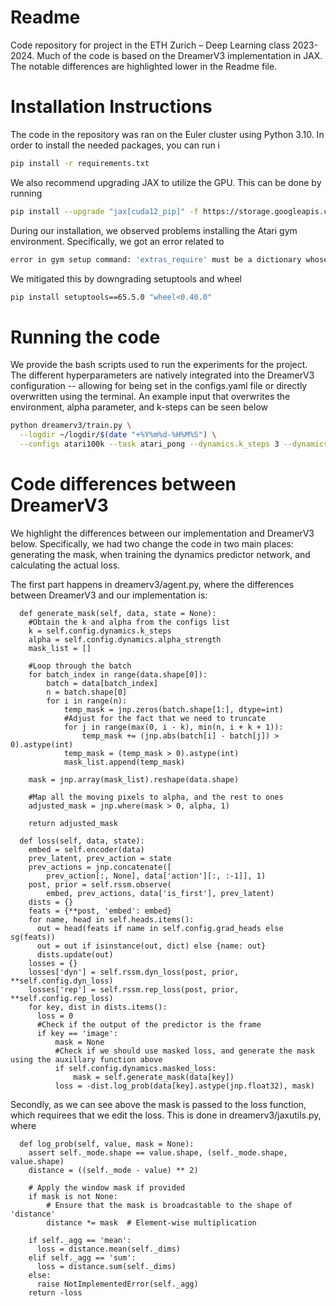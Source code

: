 # Readme
Code repository for project in the ETH Zurich – Deep Learning class 2023-2024. Much of the code is based on the DreamerV3 implementation in JAX. The notable differences are highlighted lower in the Readme file.

# Installation Instructions

The code in the repository was ran on the Euler cluster using Python 3.10. In order to install the needed packages, you can run
i

```sh
pip install -r requirements.txt
```

We also recommend upgrading JAX to utilize the GPU. This can be done by running


```sh
pip install --upgrade "jax[cuda12_pip]" -f https://storage.googleapis.com/jax-releases/jax_cuda_releases.html
```

During our installation, we observed problems installing the Atari gym environment. Specifically, we got an error related to


```sh
error in gym setup command: 'extras_require' must be a dictionary whose values are strings or lists of strings containing valid project/version requirement specifiers.
```
We mitigated this by downgrading setuptools and wheel

```sh
pip install setuptools==65.5.0 "wheel<0.40.0"
```

# Running the code

We provide the bash scripts used to run the experiments for the project. The different hyperparameters are natively integrated into the DreamerV3 configuration -- allowing for being set in the configs.yaml file or directly overwritten using the terminal. An example input that overwrites the environment, alpha parameter, and k-steps can be seen below


```sh
python dreamerv3/train.py \
  --logdir ~/logdir/$(date "+%Y%m%d-%H%M%S") \
  --configs atari100k --task atari_pong --dynamics.k_steps 3 --dynamics.alpha_strength 5
```


# Code differences between DreamerV3

We highlight the differences between our implementation and DreamerV3 below. Specifically, we had two change the code in two main places: generating the mask, when training the dynamics predictor network, and calculating the actual loss.

The first part happens in dreamerv3/agent.py, where the differences between DreamerV3 and our implementation is:

```  
  def generate_mask(self, data, state = None):
    #Obtain the k and alpha from the configs list
    k = self.config.dynamics.k_steps
    alpha = self.config.dynamics.alpha_strength
    mask_list = []
    
    #Loop through the batch
    for batch_index in range(data.shape[0]):
        batch = data[batch_index]
        n = batch.shape[0]
        for i in range(n):
            temp_mask = jnp.zeros(batch.shape[1:], dtype=int)
            #Adjust for the fact that we need to truncate
            for j in range(max(0, i - k), min(n, i + k + 1)):
                temp_mask += (jnp.abs(batch[i] - batch[j]) > 0).astype(int)
            temp_mask = (temp_mask > 0).astype(int)
            mask_list.append(temp_mask)
    
    mask = jnp.array(mask_list).reshape(data.shape)

    #Map all the moving pixels to alpha, and the rest to ones
    adjusted_mask = jnp.where(mask > 0, alpha, 1)

    return adjusted_mask

  def loss(self, data, state):
    embed = self.encoder(data)
    prev_latent, prev_action = state
    prev_actions = jnp.concatenate([
        prev_action[:, None], data['action'][:, :-1]], 1)
    post, prior = self.rssm.observe(
        embed, prev_actions, data['is_first'], prev_latent)
    dists = {}
    feats = {**post, 'embed': embed}
    for name, head in self.heads.items():
      out = head(feats if name in self.config.grad_heads else sg(feats))
      out = out if isinstance(out, dict) else {name: out}
      dists.update(out)
    losses = {}
    losses['dyn'] = self.rssm.dyn_loss(post, prior, **self.config.dyn_loss)
    losses['rep'] = self.rssm.rep_loss(post, prior, **self.config.rep_loss)
    for key, dist in dists.items():
      loss = 0
      #Check if the output of the predictor is the frame 
      if key == 'image':
          mask = None
          #Check if we should use masked loss, and generate the mask using the auxillary function above
          if self.config.dynamics.masked_loss:
              mask = self.generate_mask(data[key])
          loss = -dist.log_prob(data[key].astype(jnp.float32), mask)
```

Secondly, as we can see above the mask is passed to the loss function, which requirees that we edit the loss. This is done in dreamerv3/jaxutils.py, where


```
  def log_prob(self, value, mask = None):
    assert self._mode.shape == value.shape, (self._mode.shape, value.shape)
    distance = ((self._mode - value) ** 2)

    # Apply the window mask if provided
    if mask is not None:
        # Ensure that the mask is broadcastable to the shape of 'distance'
        distance *= mask  # Element-wise multiplication

    if self._agg == 'mean':
      loss = distance.mean(self._dims)
    elif self._agg == 'sum':
      loss = distance.sum(self._dims)
    else:
      raise NotImplementedError(self._agg)
    return -loss
```

